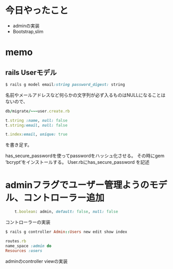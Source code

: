 
# 今日やったこと
* adminの実装
* Bootstrap,slim





# memo
## rails Userモデル

```ruby
$ rails g model email:string password_digest: string
```
名前やメールアドレスなど何らかの文字列が必ず入るものはNULLになることはないので、

```ruby
db/migrate/~~~user.create.rb

t.string :name, null: false
t.string:email, null: false

t.index:email, unique: true
```
を書き足す。

has_secure_passwordを使ってpasswordをハッシュ化させる。
その時にgem ‘bcrypt’をインストールする。
User.rbにhas_secure_password を記述

# adminフラグでユーザー管理ようのモデル、コントローラー追加

```ruby
	t.boolean: admin, default: false, null: false
```
コントローラーの実装

```ruby
$ rails g controller Admin::Users new edit show index
```
```ruby
routes.rb
name_space :admin do
Resources :users

```
adminのcontroller viewの実装